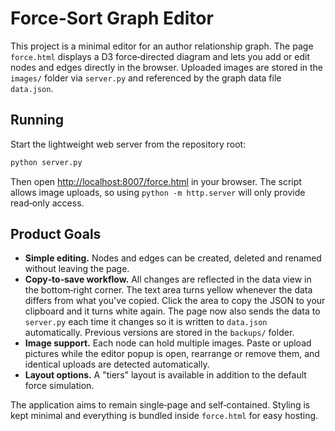 # Force-Sort Graph Editor

This project is a minimal editor for an author relationship graph.  The page
`force.html` displays a D3 force‑directed diagram and lets you add or edit
nodes and edges directly in the browser.  Uploaded images are stored in the
`images/` folder via `server.py` and referenced by the graph data file
`data.json`.

## Running

Start the lightweight web server from the repository root:

```bash
python server.py
```

Then open [http://localhost:8007/force.html](http://localhost:8007/force.html)
 in your browser.  The script allows image uploads, so using `python -m
http.server` will only provide read‑only access.

## Product Goals

* **Simple editing.**  Nodes and edges can be created, deleted and renamed
  without leaving the page.
* **Copy‑to‑save workflow.**  All changes are reflected in the data view in the
  bottom‑right corner.  The text area turns yellow whenever the data differs
  from what you've copied.  Click the area to copy the JSON to your clipboard
  and it turns white again.  The page now also sends the data to
  `server.py` each time it changes so it is written to `data.json`
  automatically.  Previous versions are stored in the `backups/` folder.
* **Image support.**  Each node can hold multiple images.  Paste or upload
  pictures while the editor popup is open, rearrange or remove them, and
  identical uploads are detected automatically.
* **Layout options.**  A "tiers" layout is available in addition to the default
  force simulation.

The application aims to remain single‑page and self‑contained.  Styling is kept
minimal and everything is bundled inside `force.html` for easy hosting.

